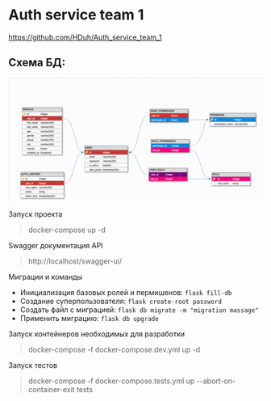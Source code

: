# Auth service team 1
https://github.com/HDuh/Auth_service_team_1

## Схема БД:

![](db_schema.jpg)

Запуск проекта
> docker-compose up -d

Swagger документация API
> http://localhost/swagger-ui/

Миграции и команды
 - Инициализация базовых ролей и пермишенов: `flask fill-db`
 - Создание суперпользователя: `flask create-root password`
 - Создать файл с миграцией: `flask db migrate -m "migration massage"`
 - Применить миграцию: `flask db upgrade`

Запуск контейнеров необходимых для разработки
> docker-compose -f docker-compose.dev.yml up -d 

Запуск тестов
> docker-compose -f docker-compose.tests.yml up --abort-on-container-exit tests
